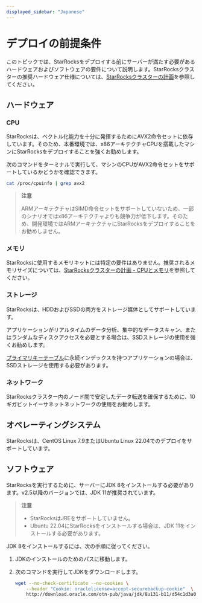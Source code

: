 ```yaml
---
displayed_sidebar: "Japanese"
---
```


# デプロイの前提条件

このトピックでは、StarRocksをデプロイする前にサーバーが満たす必要があるハードウェアおよびソフトウェアの要件について説明します。StarRocksクラスターの推奨ハードウェア仕様については、[StarRocksクラスターの計画](../deployment/plan_cluster.md)を参照してください。

## ハードウェア

### CPU

StarRocksは、ベクトル化能力を十分に発揮するためにAVX2命令セットに依存しています。そのため、本番環境では、x86アーキテクチャCPUを搭載したマシンにStarRocksをデプロイすることを強くお勧めします。

次のコマンドをターミナルで実行して、マシンのCPUがAVX2命令セットをサポートしているかどうかを確認できます。

```Bash
cat /proc/cpuinfo | grep avx2
```

> **注意**
>
> ARMアーキテクチャはSIMD命令セットをサポートしていないため、一部のシナリオではx86アーキテクチャよりも競争力が低下します。そのため、開発環境ではARMアーキテクチャにStarRocksをデプロイすることをお勧めしません。

### メモリ

StarRocksに使用するメモリキットには特定の要件はありません。推奨されるメモリサイズについては、[StarRocksクラスターの計画 - CPUとメモリ](../deployment/plan_cluster.md#cpu-and-memory)を参照してください。

### ストレージ

StarRocksは、HDDおよびSSDの両方をストレージ媒体としてサポートしています。

アプリケーションがリアルタイムのデータ分析、集中的なデータスキャン、またはランダムなディスクアクセスを必要とする場合は、SSDストレージの使用を強くお勧めします。

[プライマリキーテーブル](../table_design/table_types/primary_key_table.md)に永続インデックスを持つアプリケーションの場合は、SSDストレージを使用する必要があります。

### ネットワーク

StarRocksクラスター内のノード間で安定したデータ転送を確保するために、10ギガビットイーサネットネットワークの使用をお勧めします。

## オペレーティングシステム

StarRocksは、CentOS Linux 7.9またはUbuntu Linux 22.04でのデプロイをサポートしています。

## ソフトウェア

StarRocksを実行するために、サーバーにJDK 8をインストールする必要があります。v2.5以降のバージョンでは、JDK 11が推奨されています。

> **注意**
>
> - StarRocksはJREをサポートしていません。
> - Ubuntu 22.04にStarRocksをインストールする場合は、JDK 11をインストールする必要があります。

JDK 8をインストールするには、次の手順に従ってください。

1. JDKのインストールのためのパスに移動します。
2. 次のコマンドを実行してJDKをダウンロードします。

   ```Bash
   wget --no-check-certificate --no-cookies \
       --header "Cookie: oraclelicense=accept-securebackup-cookie"  \
       http://download.oracle.com/otn-pub/java/jdk/8u131-b11/d54c1d3a095b4ff2b6607d096fa80163/jdk-8u131-linux-x64.tar.gz
   ```

